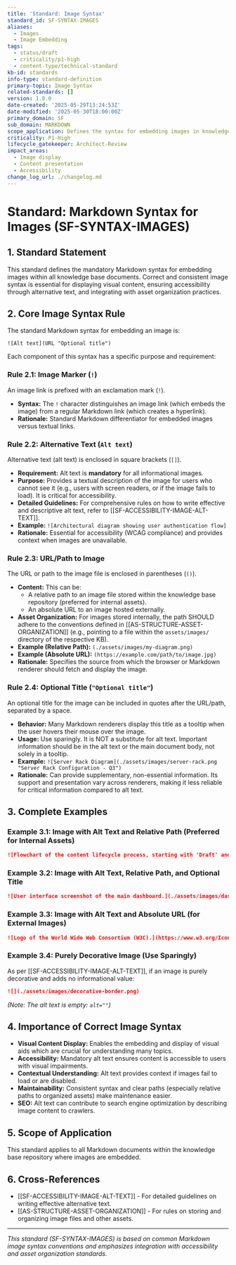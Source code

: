 ```yaml
---
title: 'Standard: Image Syntax'
standard_id: SF-SYNTAX-IMAGES
aliases:
  - Images
  - Image Embedding
tags:
  - status/draft
  - criticality/p1-high
  - content-type/technical-standard
kb-id: standards
info-type: standard-definition
primary-topic: Image Syntax
related-standards: []
version: 1.0.0
date-created: '2025-05-29T13:24:53Z'
date-modified: '2025-05-30T18:00:00Z'
primary_domain: SF
sub_domain: MARKDOWN
scope_application: Defines the syntax for embedding images in knowledge base documents.
criticality: P1-High
lifecycle_gatekeeper: Architect-Review
impact_areas:
  - Image display
  - Content presentation
  - Accessibility
change_log_url: ./changelog.md
---
```

# Standard: Markdown Syntax for Images (SF-SYNTAX-IMAGES)

## 1. Standard Statement

This standard defines the mandatory Markdown syntax for embedding images within all knowledge base documents. Correct and consistent image syntax is essential for displaying visual content, ensuring accessibility through alternative text, and integrating with asset organization practices.

## 2. Core Image Syntax Rule

The standard Markdown syntax for embedding an image is:

`![Alt text](URL "Optional title")`

Each component of this syntax has a specific purpose and requirement:

### Rule 2.1: Image Marker (`!`)
An image link is prefixed with an exclamation mark (`!`).
*   **Syntax:** The `!` character distinguishes an image link (which embeds the image) from a regular Markdown link (which creates a hyperlink).
*   **Rationale:** Standard Markdown differentiator for embedded images versus textual links.

### Rule 2.2: Alternative Text (`Alt text`)
Alternative text (alt text) is enclosed in square brackets (`[]`).
*   **Requirement:** Alt text is **mandatory** for all informational images.
*   **Purpose:** Provides a textual description of the image for users who cannot see it (e.g., users with screen readers, or if the image fails to load). It is critical for accessibility.
*   **Detailed Guidelines:** For comprehensive rules on how to write effective and descriptive alt text, refer to [[SF-ACCESSIBILITY-IMAGE-ALT-TEXT]].
*   **Example:** `![Architectural diagram showing user authentication flow]`
*   **Rationale:** Essential for accessibility (WCAG compliance) and provides context when images are unavailable.

### Rule 2.3: URL/Path to Image
The URL or path to the image file is enclosed in parentheses (`()`).
*   **Content:** This can be:
    *   A relative path to an image file stored within the knowledge base repository (preferred for internal assets).
    *   An absolute URL to an image hosted externally.
*   **Asset Organization:** For images stored internally, the path SHOULD adhere to the conventions defined in [[AS-STRUCTURE-ASSET-ORGANIZATION]] (e.g., pointing to a file within the `assets/images/` directory of the respective KB).
*   **Example (Relative Path):** `(./assets/images/my-diagram.png)`
*   **Example (Absolute URL):** `(https://example.com/path/to/image.jpg)`
*   **Rationale:** Specifies the source from which the browser or Markdown renderer should fetch and display the image.

### Rule 2.4: Optional Title (`"Optional title"`)
An optional title for the image can be included in quotes after the URL/path, separated by a space.
*   **Behavior:** Many Markdown renderers display this title as a tooltip when the user hovers their mouse over the image.
*   **Usage:** Use sparingly. It is NOT a substitute for alt text. Important information should be in the alt text or the main document body, not solely in a tooltip.
*   **Example:** `![Server Rack Diagram](./assets/images/server-rack.png "Server Rack Configuration - Q3")`
*   **Rationale:** Can provide supplementary, non-essential information. Its support and presentation vary across renderers, making it less reliable for critical information compared to alt text.

## 3. Complete Examples

### Example 3.1: Image with Alt Text and Relative Path (Preferred for Internal Assets)
```markdown
![Flowchart of the content lifecycle process, starting with 'Draft' and ending with 'Archive'.](./assets/diagrams/content-lifecycle.svg)
```

### Example 3.2: Image with Alt Text, Relative Path, and Optional Title
```markdown
![User interface screenshot of the main dashboard.](./assets/images/dashboard-screenshot.png "Main Dashboard - Version 2.1")
```

### Example 3.3: Image with Alt Text and Absolute URL (for External Images)
```markdown
![Logo of the World Wide Web Consortium (W3C).](https://www.w3.org/Icons/w3c_home.png "W3C Home Page Logo")
```

### Example 3.4: Purely Decorative Image (Use Sparingly)
As per [[SF-ACCESSIBILITY-IMAGE-ALT-TEXT]], if an image is purely decorative and adds no informational value:
```markdown
![](./assets/images/decorative-border.png) 
```
*(Note: The alt text is empty: `alt=""`)*

## 4. Importance of Correct Image Syntax

*   **Visual Content Display:** Enables the embedding and display of visual aids which are crucial for understanding many topics.
*   **Accessibility:** Mandatory alt text ensures content is accessible to users with visual impairments.
*   **Contextual Understanding:** Alt text provides context if images fail to load or are disabled.
*   **Maintainability:** Consistent syntax and clear paths (especially relative paths to organized assets) make maintenance easier.
*   **SEO:** Alt text can contribute to search engine optimization by describing image content to crawlers.

## 5. Scope of Application

This standard applies to all Markdown documents within the knowledge base repository where images are embedded.

## 6. Cross-References
- [[SF-ACCESSIBILITY-IMAGE-ALT-TEXT]] - For detailed guidelines on writing effective alternative text.
- [[AS-STRUCTURE-ASSET-ORGANIZATION]] - For rules on storing and organizing image files and other assets.

---
*This standard (SF-SYNTAX-IMAGES) is based on common Markdown image syntax conventions and emphasizes integration with accessibility and asset organization standards.*
